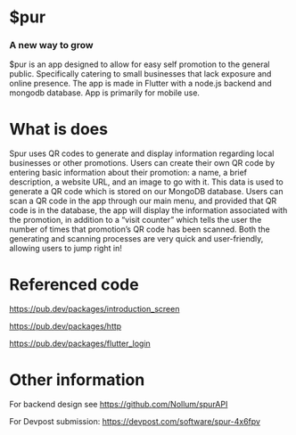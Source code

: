 # $pur
### A new way to grow

$pur is an app designed to allow for easy self promotion to the general public. Specifically catering to small businesses that lack exposure and online presence. 
The app is made in Flutter with a node.js backend and mongodb database. App is primarily for mobile use.

# What is does
Spur uses QR codes to generate and display information regarding local businesses or other promotions. Users can create their own QR code by entering basic information about their promotion: a name, a brief description, a website URL, and an image to go with it. This data is used to generate a QR code which is stored on our MongoDB database. Users can scan a QR code in the app through our main menu, and provided that QR code is in the database, the app will display the information associated with the promotion, in addition to a “visit counter” which tells the user the number of times that promotion’s QR code has been scanned. Both the generating and scanning processes are very quick and user-friendly, allowing users to jump right in!

# Referenced code
https://pub.dev/packages/introduction_screen

https://pub.dev/packages/http

https://pub.dev/packages/flutter_login

# Other information
For backend design see https://github.com/Nollum/spurAPI

For Devpost submission: https://devpost.com/software/spur-4x6fpv
